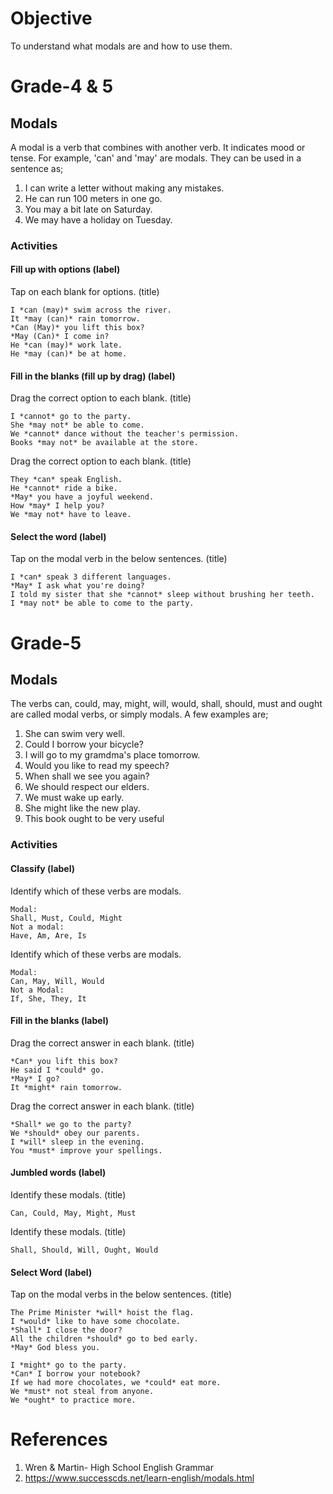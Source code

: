 # Objective

To understand what modals are and how to use them.

# Grade-4 & 5

## Modals

A modal is a verb that combines with another verb. It indicates mood or tense. For example, 'can' and 'may' are modals. They can be used in a sentence as;
1. I can write a letter without making any mistakes.
2. He can run 100 meters in one go.
3. You may a bit late on Saturday.
4. We may have a holiday on Tuesday.

### Activities

#### Fill up with options (label)

Tap on each blank for options. (title)
```
I *can (may)* swim across the river.
It *may (can)* rain tomorrow.
*Can (May)* you lift this box?
*May (Can)* I come in?
He *can (may)* work late.
He *may (can)* be at home.
```

#### Fill in the blanks (fill up by drag) (label)

Drag the correct option to each blank. (title)
```
I *cannot* go to the party.
She *may not* be able to come.
We *cannot* dance without the teacher's permission.
Books *may not* be available at the store.
```

Drag the correct option to each blank. (title)
```
They *can* speak English.
He *cannot* ride a bike.
*May* you have a joyful weekend.
How *may* I help you?
We *may not* have to leave.
```

#### Select the word (label)

Tap on the modal verb in the below sentences. (title)
```
I *can* speak 3 different languages.
*May* I ask what you're doing?
I told my sister that she *cannot* sleep without brushing her teeth.
I *may not* be able to come to the party.
```

# Grade-5

## Modals

The verbs can, could, may, might, will, would, shall, should, must and ought are called modal verbs, or simply modals. A few examples are;
1. She can swim very well.
2. Could I borrow your bicycle?
3. I will go to my gramdma's place tomorrow.
4. Would you like to read my speech?
5. When shall we see you again?
6. We should respect our elders.
7. We must wake up early.
8. She might like the new play.
9. This book ought to be very useful

### Activities

#### Classify (label)

Identify which of these verbs are modals.
```
Modal:
Shall, Must, Could, Might
Not a modal:
Have, Am, Are, Is
```

Identify which of these verbs are modals.
```
Modal:
Can, May, Will, Would
Not a Modal:
If, She, They, It
```

#### Fill in the blanks (label)

Drag the correct answer in each blank. (title)
```
*Can* you lift this box?
He said I *could* go.
*May* I go?
It *might* rain tomorrow.
```

Drag the correct answer in each blank. (title)
```
*Shall* we go to the party?
We *should* obey our parents.
I *will* sleep in the evening.
You *must* improve your spellings.
```

#### Jumbled words (label)

Identify these modals. (title)
```
Can, Could, May, Might, Must
```

Identify these modals. (title)
```
Shall, Should, Will, Ought, Would
```

#### Select Word (label)

Tap on the modal verbs in the below sentences. (title)
```
The Prime Minister *will* hoist the flag.
I *would* like to have some chocolate.
*Shall* I close the door?
All the children *should* go to bed early.
*May* God bless you.
```

```
I *might* go to the party.
*Can* I borrow your notebook?
If we had more chocolates, we *could* eat more.
We *must* not steal from anyone.
We *ought* to practice more.
```


# References

1. Wren & Martin- High School English Grammar
2. https://www.successcds.net/learn-english/modals.html

